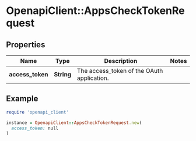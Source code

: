 # OpenapiClient::AppsCheckTokenRequest

## Properties

| Name | Type | Description | Notes |
| ---- | ---- | ----------- | ----- |
| **access_token** | **String** | The access_token of the OAuth application. |  |

## Example

```ruby
require 'openapi_client'

instance = OpenapiClient::AppsCheckTokenRequest.new(
  access_token: null
)
```

